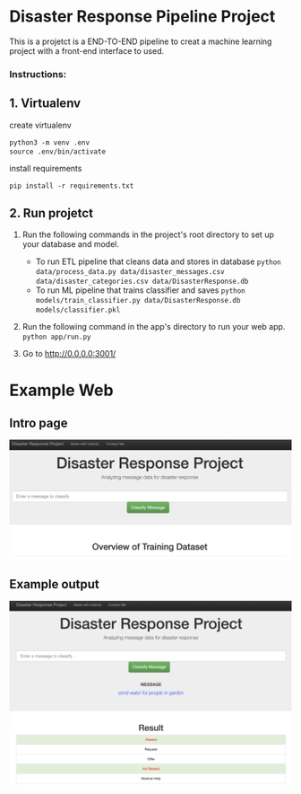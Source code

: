 # Disaster Response Pipeline Project

This is a projetct is a END-TO-END pipeline to creat a machine learning project
with a front-end interface to used.



### Instructions:

## 1. Virtualenv

create virtualenv
```
python3 -m venv .env
source .env/bin/activate
```

install requirements

```
pip install -r requirements.txt
```


## 2. Run projetct

1. Run the following commands in the project's root directory to set up your database and model.

    - To run ETL pipeline that cleans data and stores in database
        `python data/process_data.py data/disaster_messages.csv data/disaster_categories.csv data/DisasterResponse.db`
    - To run ML pipeline that trains classifier and saves
        `python models/train_classifier.py data/DisasterResponse.db models/classifier.pkl`

2. Run the following command in the app's directory to run your web app.
    `python app/run.py`

3. Go to http://0.0.0.0:3001/

# Example Web

## Intro page

![intro](./image/intro.png)

## Example output

![return](./image/pesquisa.png)